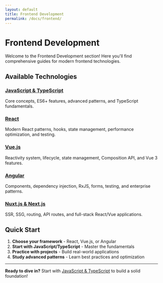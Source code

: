 ```yaml
---
layout: default
title: Frontend Development
permalink: /docs/frontend/
---
```


# Frontend Development

Welcome to the Frontend Development section! Here you'll find comprehensive guides for modern frontend technologies.

## Available Technologies

### [JavaScript & TypeScript](/docs/frontend/javascript-typescript/)
Core concepts, ES6+ features, advanced patterns, and TypeScript fundamentals.

### [React](/docs/frontend/react/)
Modern React patterns, hooks, state management, performance optimization, and testing.

### [Vue.js](/docs/frontend/vuejs/)
Reactivity system, lifecycle, state management, Composition API, and Vue 3 features.

### [Angular](/docs/frontend/angular/)
Components, dependency injection, RxJS, forms, testing, and enterprise patterns.

### [Nuxt.js & Next.js](/docs/frontend/nuxt-nextjs/)
SSR, SSG, routing, API routes, and full-stack React/Vue applications.

## Quick Start

1. **Choose your framework** - React, Vue.js, or Angular
2. **Start with JavaScript/TypeScript** - Master the fundamentals
3. **Practice with projects** - Build real-world applications
4. **Study advanced patterns** - Learn best practices and optimization

---

**Ready to dive in?** Start with [JavaScript & TypeScript](/docs/frontend/javascript-typescript/) to build a solid foundation!
